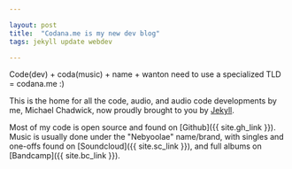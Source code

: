 ```yaml
---

layout: post
title:  "Codana.me is my new dev blog"
tags: jekyll update webdev

---
```


Code(dev) + coda(music) + name + wanton need to use a specialized TLD = codana.me :)

<!--more-->

This is the home for all the code, audio, and audio code developments by me, Michael Chadwick, now proudly brought to you by [Jekyll](http://jekyllrb.com).

Most of my code is open source and found on [Github]({{ site.gh_link }}). Music is usually done under the "Nebyoolae" name/brand, with singles and one-offs found on [Soundcloud]({{ site.sc_link }}), and full albums on [Bandcamp]({{ site.bc_link }}).